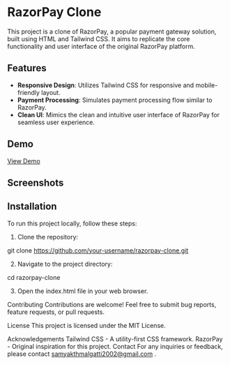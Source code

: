 # RazorPay Clone

This project is a clone of RazorPay, a popular payment gateway solution, built using HTML and Tailwind CSS. It aims to replicate the core functionality and user interface of the original RazorPay platform.

## Features

- **Responsive Design**: Utilizes Tailwind CSS for responsive and mobile-friendly layout.
- **Payment Processing**: Simulates payment processing flow similar to RazorPay.
- **Clean UI**: Mimics the clean and intuitive user interface of RazorPay for seamless user experience.

## Demo

[View Demo](#) <!-- Add link to your live demo if available -->

## Screenshots

<!-- Add screenshots of your application to showcase its UI -->
<!-- ![Screenshot 1](/screenshots/screenshot1.png) -->
<!-- ![Screenshot 2](/screenshots/screenshot2.png) -->

## Installation

To run this project locally, follow these steps:

1. Clone the repository:



git clone https://github.com/your-username/razorpay-clone.git

2. Navigate to the project directory:

cd razorpay-clone

3. Open the index.html file in your web browser.





Contributing
Contributions are welcome! Feel free to submit bug reports, feature requests, or pull requests.

License
This project is licensed under the MIT License.

Acknowledgements
Tailwind CSS - A utility-first CSS framework.
RazorPay - Original inspiration for this project.
Contact
For any inquiries or feedback, please contact samyakthmalgatti2002@gmail.com .
